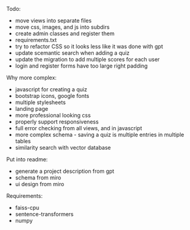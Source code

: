 
Todo:
- move views into separate files
- move css, images, and js into subdirs
- create admin classes and register them
- requirements.txt
- try to refactor CSS so it looks less like it was done with gpt
- update scemantic search when adding a quiz
- update the migration to add multiple scores for each user
- login and register forms have too large right padding


Why more complex:
- javascript for creating a quiz
- bootstrap icons, google fonts
- multiple stylesheets
- landing page
- more professional looking css
- properly support responsiveness
- full error checking from all views, and in javascript
- more complex schema - saving a quiz is multiple entries in multiple tables
- similarity search with vector database


Put into readme:
- generate a project description from gpt
- schema from miro
- ui design from miro


Requirements:
- faiss-cpu
- sentence-transformers
- numpy
